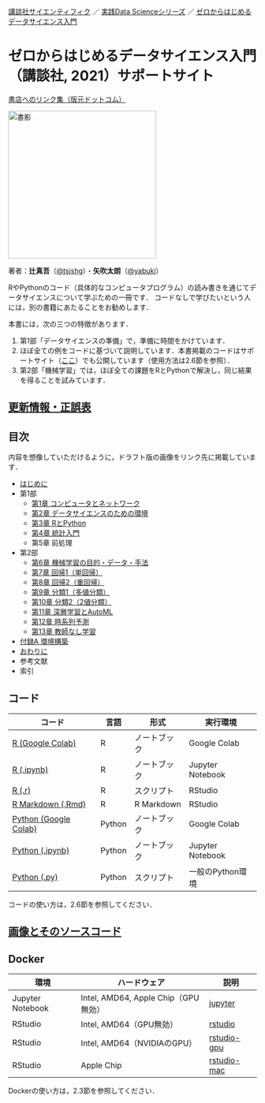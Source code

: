 [講談社サイエンティフィク](https://www.kspub.co.jp/) ／ [実践Data Scienceシリーズ](https://www.kspub.co.jp/book/series/S069.html) ／ [ゼロからはじめるデータサイエンス入門](https://www.kspub.co.jp/book/detail/5132326.html)

# ゼロからはじめるデータサイエンス入門（講談社, 2021）サポートサイト

[書店へのリンク集（版元ドットコム）](https://www.hanmoto.com/bd/isbn/9784065132326)

<img src="https://www.kspub.co.jp/book/detail/images/8e2cee80a3e43a0cbbecef67a945b93613c656b0.jpg" alt="書影" style="width:300px;"/>

著者：**辻真吾**（[@tsjshg](https://twitter.com/tsjshg)）・**矢吹太朗**（[@yabuki](https://twitter.com/yabuki)）

RやPythonのコード（具体的なコンピュータプログラム）の読み書きを通じてデータサイエンスについて学ぶための一冊です．
コードなしで学びたいという人には，別の書籍にあたることをお勧めします．

本書には，次の三つの特徴があります．

1. 第1部「データサイエンスの準備」で，準備に時間をかけています．
1. ほぼ全ての例をコードに基づいて説明しています．本書掲載のコードはサポートサイト（[ここ](#コード)）でも公開しています（使用方法は2.6節を参照）．
1. 第2部「機械学習」では，ほぼ全ての課題をRとPythonで解決し，同じ結果を得ることを試みています．

## [更新情報・正誤表](update.md)

## 目次

内容を想像していただけるように，ドラフト版の画像をリンク先に掲載しています．

- [はじめに](figures#はじめに)
- 第1部
    - [第1章 コンピュータとネットワーク](figures#第1章-コンピュータとネットワーク)
    - [第2章 データサイエンスのための環境](figures#第2章-データサイエンスのための環境)
    - [第3章 RとPython](figures#第3章-RとPython)
    - [第4章 統計入門](figures#第4章-統計入門)
    - 第5章 前処理
- 第2部
    - [第6章 機械学習の目的・データ・手法](figures#第6章-機械学習の目的データ手法)
    - [第7章 回帰1（単回帰）](figures#第7章-回帰1単回帰)
    - [第8章 回帰2（重回帰）](figures#第8章-回帰2重回帰)
    - [第9章 分類1（多値分類）](figures#第9章-分類1多値分類)
    - [第10章 分類2（2値分類）](figures#第10章-分類22値分類)
    - [第11章 深層学習とAutoML](figures#第11章-深層学習とAutoML)
    - [第12章 時系列予測](figures#第12章-時系列予測)
    - [第13章 教師なし学習](figures#第13章-教師なし学習)
- [付録A 環境構築](figures#付録A-環境構築)
- [おわりに](figures#おわりに)
- 参考文献
- 索引

## コード

コード|言語|形式|実行環境
--|--|--|--
[R (Google Colab)](code/R-notebook)|R|ノートブック|Google Colab
[R (.ipynb)](code/R-notebook)|R|ノートブック|Jupyter Notebook
[R (.r)](code/R)|R|スクリプト|RStudio
[R Markdown (.Rmd)](code/Rmd)|R|R Markdown|RStudio
[Python (Google Colab)](code/Python-notebook)|Python|ノートブック|Google Colab
[Python (.ipynb)](code/Python-notebook)|Python|ノートブック|Jupyter Notebook
[Python (.py)](code/py)|Python|スクリプト|一般のPython環境

コードの使い方は，2.6節を参照してください．

## [画像とそのソースコード](figures)

## Docker

環境|ハードウェア|説明
--|--|--
Jupyter Notebook|Intel, AMD64, Apple Chip（GPU無効）|[jupyter](docker/jupyter)
RStudio|Intel, AMD64（GPU無効）|[rstudio](docker/rstudio)
RStudio|Intel, AMD64（NVIDIAのGPU）|[rstudio-gpu](docker/rstudio-gpu)
RStudio|Apple Chip|[rstudio-mac](docker/rstudio-mac)

Dockerの使い方は，2.3節を参照してください．
